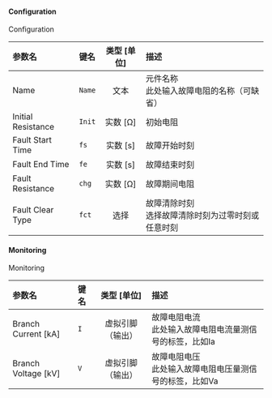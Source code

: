<!--
DO NOT EDIT THIS FILE DIRECTLY.
This file is generated by tools/comp-docs.js.
All changes will be overwritten by regeneration.
-->

<slot class="model-parameters">

#### Configuration

Configuration

| 参数名 | 键名 | 类型 [单位] | 描述 |
|:------ |:---- |:-----------:|:---- |
| Name | `Name` | 文本 | 元件名称 <br/> 此处输入故障电阻的名称（可缺省） |
| Initial Resistance | `Init` | 实数 [Ω] | 初始电阻 |
| Fault Start Time | `fs` | 实数 [s] | 故障开始时刻 |
| Fault End Time | `fe` | 实数 [s] | 故障结束时刻 |
| Fault Resistance | `chg` | 实数 [Ω] | 故障期间电阻 |
| Fault Clear Type | `fct` | 选择 | 故障清除时刻 <br/> 选择故障清除时刻为过零时刻或任意时刻 |

#### Monitoring

Monitoring

| 参数名 | 键名 | 类型 [单位] | 描述 |
|:------ |:---- |:-----------:|:---- |
| Branch Current \[kA\] | `I` | 虚拟引脚（输出） | 故障电阻电流 <br/>  此处输入故障电阻电流量测信号的标签，比如Ia |
| Branch Voltage \[kV\] | `V` | 虚拟引脚（输出） | 故障电阻电压 <br/> 此处输入故障电阻电压量测信号的标签，比如Va |


</slot>
